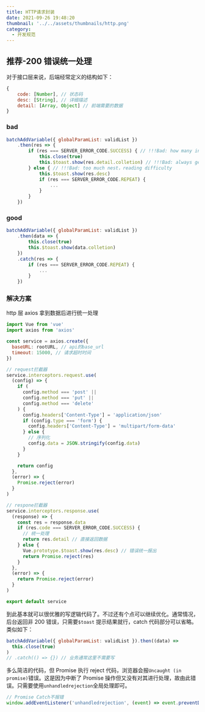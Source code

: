 ```yaml
---
title: HTTP请求封装
date: 2021-09-26 19:48:20
thumbnail: '../../assets/thumbnails/http.png'
category:
  - 开发规范
---
```


## 推荐-200 错误统一处理

对于接口层来说，后端经常定义的结构如下：

```js
{
    code: [Number], // 状态码
    desc: [String], // 详细描述
    detail: [Array, Object] // 前端需要的数据
}
```

### bad

```js
batchAddVariable({ globalParamList: validList })
    .then(res => {
        if (res === SERVER_ERROR_CODE.SUCCESS) { // !!!Bad: how many interface, how many judge 200
            this.close(true)
            this.$toast.show(res.detail.colletion) // !!!Bad: always get detail data
        } else { // !!!Bad: too much nest，reading difficulty
            this.$toast.show(res.desc)
            if (res === SERVER_ERROR_CODE.REPEAT) {
                ...
            }
        }
    })
```

### good

```js
batchAddVariable({ globalParamList: validList })
    .then(data => {
        this.close(true)
        this.$toast.show(data.colletion)
    })
    .catch(res => {
        if (res === SERVER_ERROR_CODE.REPEAT) {
            ...
        }
    })
```

### 解决方案

http 层 axios 拿到数据后进行统一处理

```js
import Vue from 'vue'
import axios from 'axios'

const service = axios.create({
  baseURL: rootURL, // api的base_url
  timeout: 15000, // 请求超时时间
})

// request拦截器
service.interceptors.request.use(
  (config) => {
    if (
      config.method === 'post' ||
      config.method === 'put' ||
      config.method === 'delete'
    ) {
      config.headers['Content-Type'] = 'application/json'
      if (config.type === 'form') {
        config.headers['Content-Type'] = 'multipart/form-data'
      } else {
        // 序列化
        config.data = JSON.stringify(config.data)
      }
    }

    return config
  },
  (error) => {
    Promise.reject(error)
  }
)

// respone拦截器
service.interceptors.response.use(
  (response) => {
    const res = response.data
    if (res.code === SERVER_ERROR_CODE.SUCCESS) {
      // 统一处理
      return res.detail // 直接返回数据
    } else {
      Vue.prototype.$toast.show(res.desc) // 错误统一报出
      return Promise.reject(res)
    }
  },
  (error) => {
    return Promise.reject(error)
  }
)

export default service
```

到此基本就可以很优雅的写逻辑代码了。不过还有个点可以继续优化。通常情况，后台返回非 200 错误，只需要`$toast` 提示结果就行，catch 代码部分可以省略。类似如下：

```js
batchAddVariable({ globalParamList: validList }).then((data) =>
  this.close(true)
)
// .catch(() => {}) // 业务通常这里不需要写
```

多么简洁的代码，但 Promise 执行 reject 代码，浏览器会报`Uncaught (in promise)`错误。这是因为中断了 Promise 操作但又没有对其进行处理，故由此错误。只需要使用`unhandledrejection`全局处理即可。

```js
// Promise Catch不报错
window.addEventListener('unhandledrejection', (event) => event.preventDefault())
```
